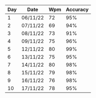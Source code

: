 |Day|Date     |Wpm|Accuracy|
|---|---------|---|--------|
|1  |06/11/22 |72 |95%     |
|2  |07/11/22 |69 |94%     |
|3  |08/11/22 |73 |91%     |
|4  |09/11/22 |75 |96%     |
|5  |12/11/22 |80 |99%     |
|6  |13/11/22 |75 |95%     |
|7  |14/11/22 |80 |98%     |
|8  |15/11/22 |79 |98%     |
|9  |16/11/22 |76 |98%     |
|10 |17/11/22 |78 |95%     |
